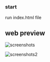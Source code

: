 ### start
run index.html file

## web preview
![screenshots]('./img/srn1.png')

![screenshots2]('./img/srn2.png')
